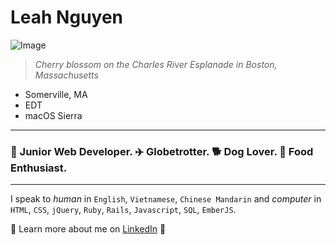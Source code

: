 # Leah Nguyen
![Image](https://lh3.googleusercontent.com/Ny00fr5trxNGADBaK9m6d_mUaR8MCWF6j54HwIe4i7rtizW7CsHU1YzCDIVnzupD3-zML6kje5H3ACsbp5hgklsgWCYs1prXTnrEUGapV8cDO4AnO93lSE0S7IbOWksbTG61DKfjFlJNXTbnKTWf5bAx6tM65ggBUtik5gvdsDq_HvpMXhcXq36UOasqmNVvOGHFwiXSW--wX99v5q4JMDeA65JjWTaI7dbkWvAfMHJvVMh5rhTr91N8P8sZzl1rOX8tGsc4sqyxhnJGuvO1B2ymqWZG5PilXsqt4IwZrTWYWfM_MSezc3SuoKobKM-HuC1tpTCb5qJqy_K2x8BU_KHewCbfNc93J_q-YlYz-RNIzvTsGUn-RwKqja3aLlHhEs4-Dce8GFErPTK5WRU7Cw3aray1fqgJZ-BkjVfn7vzp0S0a6tK-3Ej7Wt7wXjqqtMFxm4kYMQPhoLprwuFiin5B4jwB7vsMbUo8CqsFIqEOHwIScH6byGqa-mogwJ4Qhtq_aqQ2gi5M32Eab6rsn9er5Gf-w6zRfc3dM0O1vxuHg7z_aX_pyIj1Deg=s2070-w2070-h1552-no) 
> *Cherry blossom on the Charles River Esplanade in Boston, Massachusetts*

* Somerville, MA
* EDT
* macOS Sierra

---

### 🌈 Junior Web Developer.  ✈️ Globetrotter.  🐕 Dog Lover.  🍜 Food Enthusiast. 

---
I speak to _human_  in `English`, `Vietnamese`, `Chinese Mandarin` and *computer* in `HTML`, `CSS`, `jQuery`, `Ruby`, `Rails`, `Javascript`, `SQL`, `EmberJS`.


🎈 Learn more about me on [LinkedIn](https://www.linkedin.com/in/leahphuongnguyen/) 🎈
